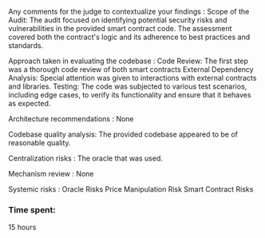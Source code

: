 Any comments for the judge to contextualize your findings :
Scope of the Audit: The audit focused on identifying potential security risks and vulnerabilities in the provided smart contract code. The assessment covered both the contract's logic and its adherence to best practices and standards.

Approach taken in evaluating the codebase :
Code Review: The first step was a thorough code review of both smart contracts
External Dependency Analysis: Special attention was given to interactions with external contracts and libraries.
Testing: The code was subjected to various test scenarios, including edge cases, to verify its functionality and ensure that it behaves as expected.

Architecture recommendations :
None

Codebase quality analysis:
The provided codebase appeared to be of reasonable quality.

Centralization risks :
The oracle that was used.

Mechanism review :
None

Systemic risks :
Oracle Risks
Price Manipulation Risk
Smart Contract Risks

### Time spent:
15 hours